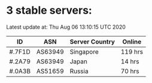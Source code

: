 # 3 stable servers:

Latest update at: Thu Aug 06 13:10:15 UTC 2020

| ID | ASN | Server Country | Online |
| -- | --- | -------------- | ------ |
| #.7F1D | AS63949 | Singapore | 119 hrs |
| #.2A79 | AS63949 | Japan | 14 hrs |
| #.0A3B | AS51659 | Russia | 70 hrs |


